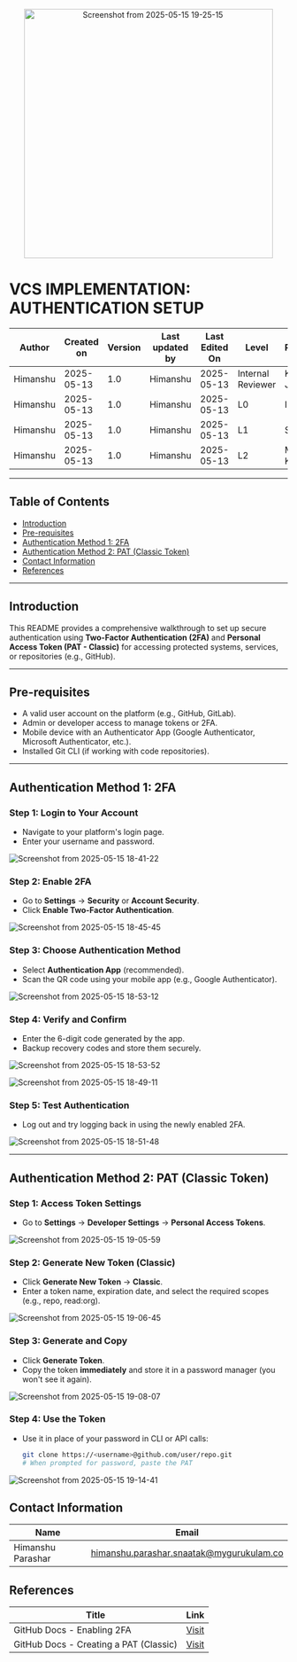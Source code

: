 <p align="center">
  <img src="https://github.com/user-attachments/assets/3cb3f0df-bb10-4031-8a3a-bcf5579f08a3" alt="Screenshot from 2025-05-15 19-25-15" width="450">
</p>

# VCS IMPLEMENTATION: AUTHENTICATION SETUP

| Author   | Created on | Version | Last updated by | Last Edited On | Level             | Reviewer        |
|----------|------------|---------|------------------|----------------|-------------------|-----------------|
| Himanshu | 2025-05-13 | 1.0     | Himanshu         | 2025-05-13     | Internal Reviewer | Komal Jaiswal   |
| Himanshu | 2025-05-13 | 1.0     | Himanshu         | 2025-05-13     | L0                | Imran           |
| Himanshu | 2025-05-13 | 1.0     | Himanshu         | 2025-05-13     | L1                | Shashi          |
| Himanshu | 2025-05-13 | 1.0     | Himanshu         | 2025-05-13     | L2                | Mahesh Kumar    |


---

## Table of Contents

- [Introduction](#introduction)  
- [Pre-requisites](#pre-requisites)  
- [Authentication Method 1: 2FA](#authentication-method-1-2fa)  
- [Authentication Method 2: PAT (Classic Token)](#authentication-method-2-pat-classic-token)  
- [Contact Information](#contact-information)  
- [References](#references)  


---

## Introduction

This README provides a comprehensive walkthrough to set up secure authentication using **Two-Factor Authentication (2FA)** and **Personal Access Token (PAT - Classic)** for accessing protected systems, services, or repositories (e.g., GitHub).

---

## Pre-requisites

- A valid user account on the platform (e.g., GitHub, GitLab).
- Admin or developer access to manage tokens or 2FA.
- Mobile device with an Authenticator App (Google Authenticator, Microsoft Authenticator, etc.).
- Installed Git CLI (if working with code repositories).

---

## Authentication Method 1: 2FA

### Step 1: Login to Your Account
- Navigate to your platform's login page.
- Enter your username and password.

![Screenshot from 2025-05-15 18-41-22](https://github.com/user-attachments/assets/1686fd54-feb1-4db1-9689-94fa9125e136)


### Step 2: Enable 2FA
- Go to **Settings** → **Security** or **Account Security**.
- Click **Enable Two-Factor Authentication**.

![Screenshot from 2025-05-15 18-45-45](https://github.com/user-attachments/assets/c451f7cb-b61c-4273-9e4e-766171d2f431)


### Step 3: Choose Authentication Method
- Select **Authentication App** (recommended).
- Scan the QR code using your mobile app (e.g., Google Authenticator).

![Screenshot from 2025-05-15 18-53-12](https://github.com/user-attachments/assets/99cabc91-a200-4178-b279-be86c8ca80dd)


### Step 4: Verify and Confirm
- Enter the 6-digit code generated by the app.
- Backup recovery codes and store them securely.

![Screenshot from 2025-05-15 18-53-52](https://github.com/user-attachments/assets/2918be7d-4c13-496a-8517-2cdd9f2c9085)

![Screenshot from 2025-05-15 18-49-11](https://github.com/user-attachments/assets/3ef4abbd-2417-4a26-8afb-29c713f8dd4e)


### Step 5: Test Authentication
- Log out and try logging back in using the newly enabled 2FA.

![Screenshot from 2025-05-15 18-51-48](https://github.com/user-attachments/assets/0cd42441-ac19-41ad-b21a-a14d3bf8f6e2)


---

## Authentication Method 2: PAT (Classic Token)

### Step 1: Access Token Settings
- Go to **Settings** → **Developer Settings** → **Personal Access Tokens**.

![Screenshot from 2025-05-15 19-05-59](https://github.com/user-attachments/assets/5a4beb12-8e2c-4cf0-9fb5-1413c018adc3)


### Step 2: Generate New Token (Classic)
- Click **Generate New Token** → **Classic**.
- Enter a token name, expiration date, and select the required scopes (e.g., repo, read:org).

![Screenshot from 2025-05-15 19-06-45](https://github.com/user-attachments/assets/06eace04-fad9-42d9-9e49-194cbbd4d272)


### Step 3: Generate and Copy
- Click **Generate Token**.
- Copy the token **immediately** and store it in a password manager (you won't see it again).

![Screenshot from 2025-05-15 19-08-07](https://github.com/user-attachments/assets/87a7e7d9-6181-4fa2-b2f3-26e2eca31198)


### Step 4: Use the Token
- Use it in place of your password in CLI or API calls:
  ```bash
  git clone https://<username>@github.com/user/repo.git
  # When prompted for password, paste the PAT

![Screenshot from 2025-05-15 19-14-41](https://github.com/user-attachments/assets/0dc6e85e-9a13-4b21-8e16-8c117925284d)


## Contact Information

| Name              | Email                                         |
|-------------------|-----------------------------------------------|
| Himanshu Parashar | himanshu.parashar.snaatak@mygurukulam.co      |


## References  

| Title                          | Link                                                                 |  
|--------------------------------|----------------------------------------------------------------------|  
| GitHub Docs - Enabling 2FA       | [Visit](https://docs.github.com/en/authentication/securing-your-account-with-two-factor-authentication-2fa) |  
| GitHub Docs - Creating a PAT (Classic)                  | [Visit](https://docs.github.com/en/authentication/keeping-your-account-and-data-secure/managing-your-personal-access-tokens) |
